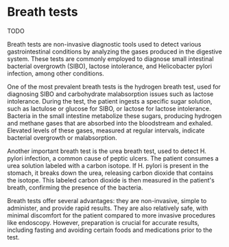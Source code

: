 # Breath tests

TODO

Breath tests are non-invasive diagnostic tools used to detect various gastrointestinal conditions by analyzing the gases produced in the digestive system. These tests are commonly employed to diagnose small intestinal bacterial overgrowth (SIBO), lactose intolerance, and Helicobacter pylori infection, among other conditions.

One of the most prevalent breath tests is the hydrogen breath test, used for diagnosing SIBO and carbohydrate malabsorption issues such as lactose intolerance. During the test, the patient ingests a specific sugar solution, such as lactulose or glucose for SIBO, or lactose for lactose intolerance. Bacteria in the small intestine metabolize these sugars, producing hydrogen and methane gases that are absorbed into the bloodstream and exhaled. Elevated levels of these gases, measured at regular intervals, indicate bacterial overgrowth or malabsorption.

Another important breath test is the urea breath test, used to detect H. pylori infection, a common cause of peptic ulcers. The patient consumes a urea solution labeled with a carbon isotope. If H. pylori is present in the stomach, it breaks down the urea, releasing carbon dioxide that contains the isotope. This labeled carbon dioxide is then measured in the patient's breath, confirming the presence of the bacteria.

Breath tests offer several advantages: they are non-invasive, simple to administer, and provide rapid results. They are also relatively safe, with minimal discomfort for the patient compared to more invasive procedures like endoscopy. However, preparation is crucial for accurate results, including fasting and avoiding certain foods and medications prior to the test.

